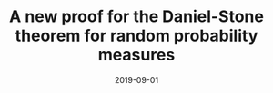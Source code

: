---
title: 'A new proof for the Daniel-Stone theorem for random probability measures'
collection: publications
permalink: proc/2019-147-09/S0002-9939-2019-14520-2/
date: 2019-09-01
venue: 'Proceedings of the American Mathematical Society'
doi: '10.1090/proc/14520.'
---